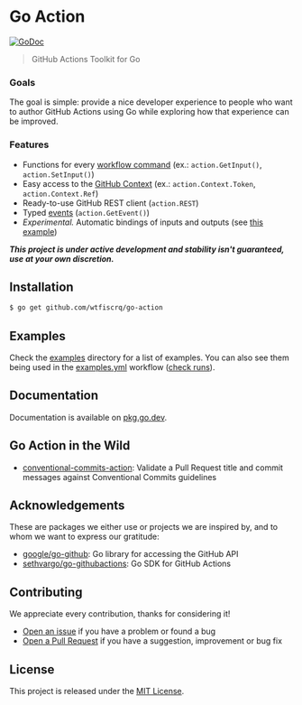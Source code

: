# Go Action

<a href="https://pkg.go.dev/github.com/wtfiscrq/go-action?tab=doc"><img src="https://godoc.org/github.com/golang/gddo?status.svg" alt="GoDoc"></a>

> GitHub Actions Toolkit for Go

### Goals

The goal is simple: provide a nice developer experience to people who want to author GitHub Actions
using Go while exploring how that experience can be improved.

### Features

- Functions for every [workflow command][workflow commands] (ex.: `action.GetInput()`, `action.SetInput()`)
- Easy access to the [GitHub Context][github context] (ex.: `action.Context.Token`, `action.Context.Ref`)
- Ready-to-use GitHub REST client (`action.REST`)
- Typed [events][events] (`action.GetEvent()`)
- _Experimental._ Automatic bindings of inputs and outputs (see [this example][example])

[workflow commands]: https://docs.github.com/en/actions/using-workflows/workflow-commands-for-github-actions
[github context]: https://docs.github.com/en/actions/learn-github-actions/environment-variables#default-environment-variables
[events]: https://docs.github.com/en/actions/using-workflows/events-that-trigger-workflows
[example]: https://github.com/wtfiscrq/go-action/blob/main/examples/hello_world_bind/main.go

_**This project is under active development and stability isn't guaranteed, use at your own discretion.**_

## Installation

```bash
$ go get github.com/wtfiscrq/go-action
```

## Examples

Check the [examples](examples) directory for a list of examples. You can also see
them being used in the [examples.yml][example workflow] workflow ([check runs][check runs]).

[example workflow]: .github/workflows/examples.yml
[check runs]: https://github.com/wtfiscrq/go-action/actions/workflows/examples.yml

## Documentation

Documentation is available on [pkg.go.dev](https://pkg.go.dev/github.com/wtfiscrq/go-action).

## Go Action in the Wild

- [conventional-commits-action](https://github.com/wtfiscrq/conventional-commits-action): Validate a Pull Request title and commit messages against Conventional Commits guidelines

## Acknowledgements

These are packages we either use or projects we are inspired by, and to whom we want to express
our gratitude:

- [google/go-github](https://github.com/google/go-github): Go library for accessing the GitHub API
- [sethvargo/go-githubactions](https://github.com/sethvargo/go-githubactions): Go SDK for GitHub Actions

## Contributing

We appreciate every contribution, thanks for considering it!

- [Open an issue][issues] if you have a problem or found a bug
- [Open a Pull Request][pulls] if you have a suggestion, improvement or bug fix

[issues]: https://github.com/wtfiscrq/go-action/issues
[pulls]: https://github.com/wtfiscrq/go-action/pulls

## License

This project is released under the [MIT License](LICENSE).